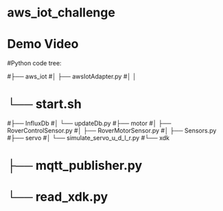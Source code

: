 # aws_iot_challenge

# Demo Video

#Python code tree:

#├── aws_iot
#│   ├── awsIotAdapter.py
#│   │   
#    └── start.sh
#├── InfluxDb
#│   └── updateDb.py
#├── motor
#│   ├── RoverControlSensor.py
#│   ├── RoverMotorSensor.py
#│   ├── Sensors.py
#├── servo
#│   └── simulate_servo_u_d_l_r.py
#└── xdk
#   ├── mqtt_publisher.py
#   └── read_xdk.py

